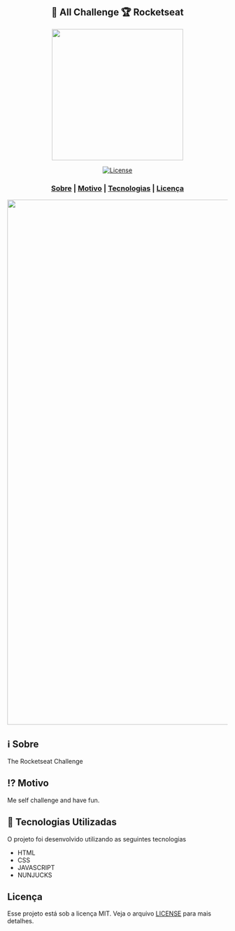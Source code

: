 <h2 align="center">
🎯 All Challenge 🏆 Rocketseat
</h2>

<p align="center"> 
<img src="https://rocketseat.com.br/static/images/update/trofeu-home.svg" width="300" heigth="300">
</p>

<p align="center">
  <a href="LICENSE" >
<img alt="License" src="https://img.shields.io/badge/license-MIT-%23F8952D">
  </a>
</p>

<h3 align="center">  
  <a href="#information_source-sobre">Sobre</a> |
  <a href="#interrobang-motivo">Motivo</a> | 
  <a href="#rocket-tecnologias-utilizadas">Tecnologias</a> | 
  <a href="#licença">Licença</a> 
</h3>

<img src="" width="1200">

## :information_source: Sobre

The Rocketseat Challenge 

## :interrobang: Motivo

Me self challenge and have fun.


## :rocket: Tecnologias Utilizadas

O projeto foi desenvolvido utilizando as seguintes tecnologias

- HTML
- CSS
- JAVASCRIPT
- NUNJUCKS

## Licença
Esse projeto está sob a licença MIT. Veja o arquivo [LICENSE](LICENSE) para mais detalhes.
